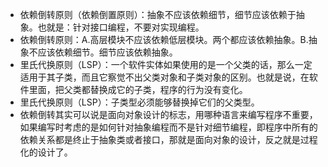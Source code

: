 + 依赖倒转原则（依赖倒置原则）：抽象不应该依赖细节，细节应该依赖于抽象。也就是：针对接口编程，不要对实现编程。
+ 依赖倒转原则：A.高层模块不应该依赖低层模块。两个都应该依赖抽象。B.抽象不应该依赖细节。细节应该依赖抽象。
+ 里氏代换原则（LSP）：一个软件实体如果使用的是一个父类的话，那么一定适用于其子类，而且它察觉不出父类对象和子类对象的区别。也就是说，在软件里面，把父类都替换成它的子类，程序的行为没有变化。
+ 里氏代换原则（LSP）：子类型必须能够替换掉它们的父类型。
+ 依赖倒转其实可以说是面向对象设计的标志，用哪种语言来编写程序不重要，如果编写时考虑的是如何针对抽象编程而不是针对细节编程，即程序中所有的依赖关系都是终止于抽象类或者接口，那就是面向对象的设计，反之就是过程化的设计了。
